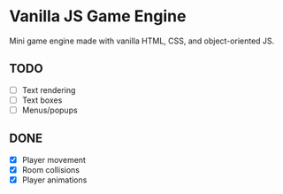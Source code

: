# Vanilla JS Game Engine
Mini game engine made with vanilla HTML, CSS, and object-oriented JS.

## TODO
- [ ] Text rendering
- [ ] Text boxes
- [ ] Menus/popups

## DONE
- [x] Player movement
- [x] Room collisions
- [x] Player animations
